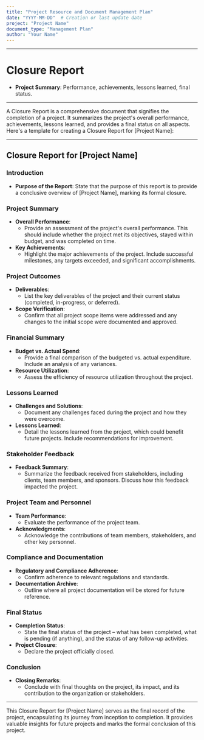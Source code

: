 ```yaml
---
title: "Project Resource and Document Management Plan"
date: "YYYY-MM-DD"  # Creation or last update date
project: "Project Name"
document_type: "Management Plan"
author: "Your Name"
---
```

---
# Closure Report

- **Project Summary**: Performance, achievements, lessons learned, final status.

---
A Closure Report is a comprehensive document that signifies the completion of a project. It summarizes the project's overall performance, achievements, lessons learned, and provides a final status on all aspects. Here's a template for creating a Closure Report for [Project Name]:

---

## Closure Report for [Project Name]

### Introduction
- **Purpose of the Report**: State that the purpose of this report is to provide a conclusive overview of [Project Name], marking its formal closure.

### Project Summary
- **Overall Performance**: 
  - Provide an assessment of the project's overall performance. This should include whether the project met its objectives, stayed within budget, and was completed on time.
- **Key Achievements**: 
  - Highlight the major achievements of the project. Include successful milestones, any targets exceeded, and significant accomplishments.

### Project Outcomes
- **Deliverables**: 
  - List the key deliverables of the project and their current status (completed, in-progress, or deferred).
- **Scope Verification**: 
  - Confirm that all project scope items were addressed and any changes to the initial scope were documented and approved.

### Financial Summary
- **Budget vs. Actual Spend**: 
  - Provide a final comparison of the budgeted vs. actual expenditure. Include an analysis of any variances.
- **Resource Utilization**: 
  - Assess the efficiency of resource utilization throughout the project.

### Lessons Learned
- **Challenges and Solutions**: 
  - Document any challenges faced during the project and how they were overcome. 
- **Lessons Learned**: 
  - Detail the lessons learned from the project, which could benefit future projects. Include recommendations for improvement.

### Stakeholder Feedback
- **Feedback Summary**: 
  - Summarize the feedback received from stakeholders, including clients, team members, and sponsors. Discuss how this feedback impacted the project.

### Project Team and Personnel
- **Team Performance**: 
  - Evaluate the performance of the project team.
- **Acknowledgments**: 
  - Acknowledge the contributions of team members, stakeholders, and other key personnel.

### Compliance and Documentation
- **Regulatory and Compliance Adherence**: 
  - Confirm adherence to relevant regulations and standards.
- **Documentation Archive**: 
  - Outline where all project documentation will be stored for future reference.

### Final Status
- **Completion Status**: 
  - State the final status of the project – what has been completed, what is pending (if anything), and the status of any follow-up activities.
- **Project Closure**: 
  - Declare the project officially closed.

### Conclusion
- **Closing Remarks**: 
  - Conclude with final thoughts on the project, its impact, and its contribution to the organization or stakeholders.

---

This Closure Report for [Project Name] serves as the final record of the project, encapsulating its journey from inception to completion. It provides valuable insights for future projects and marks the formal conclusion of this project.